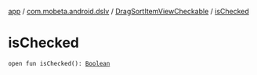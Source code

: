 [app](../../index.md) / [com.mobeta.android.dslv](../index.md) / [DragSortItemViewCheckable](index.md) / [isChecked](.)

# isChecked

`open fun isChecked(): `[`Boolean`](https://kotlinlang.org/api/latest/jvm/stdlib/kotlin/-boolean/index.html)